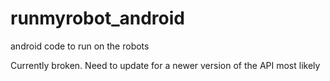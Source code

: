 # runmyrobot_android
android code to run on the robots

Currently broken. Need to update for a newer version of the API most likely
